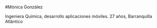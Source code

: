 #Mónica González

Ingeniera Química, desarrollo aplicaciones móviles. 27 años, Barranquilla Atlántico
